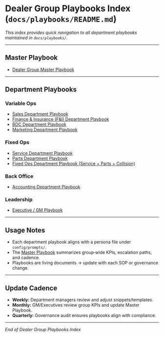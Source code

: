 # Dealer Group Playbooks Index (`docs/playbooks/README.md`)

*This index provides quick navigation to all department playbooks maintained in `docs/playbooks/`.*

---

## Master Playbook

* [Dealer Group Master Playbook](master_playbook.md)

---

## Department Playbooks

### Variable Ops

* [Sales Department Playbook](sales_playbook.md)
* [Finance & Insurance (F\&I) Department Playbook](finance_playbook.md)
* [BDC Department Playbook](bdc_playbook.md)
* [Marketing Department Playbook](marketing_playbook.md)

### Fixed Ops

* [Service Department Playbook](service_playbook.md)
* [Parts Department Playbook](parts_playbook.md)
* [Fixed Ops Department Playbook (Service + Parts + Collision)](fixed_ops_playbook.md)

### Back Office

* [Accounting Department Playbook](accounting_playbook.md)

### Leadership

* [Executive / GM Playbook](executive_playbook.md)

---

## Usage Notes

* Each department playbook aligns with a persona file under `config/prompts/`.
* The [Master Playbook](master_playbook.md) summarizes group‑wide KPIs, escalation paths, and cadence.
* Playbooks are living documents → update with each SOP or governance change.

---

## Update Cadence

* **Weekly:** Department managers review and adjust snippets/templates.
* **Monthly:** GM/Executives review group KPIs and update Master Playbook.
* **Quarterly:** Governance audit ensures playbooks align with compliance.

---

*End of Dealer Group Playbooks Index*
